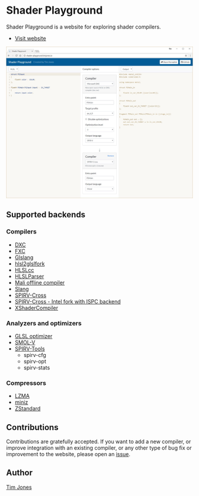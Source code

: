# Shader Playground

Shader Playground is a website for exploring shader compilers.

* [Visit website](http://shader-playground.timjones.io)

![](art/screenshot.jpg)

## Supported backends

### Compilers

* [DXC](https://github.com/Microsoft/DirectXShaderCompiler)
* [FXC](https://msdn.microsoft.com/en-us/library/windows/desktop/bb232919(v=vs.85).aspx)
* [Glslang](https://github.com/KhronosGroup/glslang)
* [hlsl2glslfork](https://github.com/aras-p/hlsl2glslfork)
* [HLSLcc](https://github.com/Unity-Technologies/HLSLcc)
* [HLSLParser](https://github.com/Thekla/hlslparser)
* [Mali offline compiler](https://developer.arm.com/products/software-development-tools/graphics-development-tools/mali-offline-compiler)
* [Slang](https://github.com/shader-slang/slang)
* [SPIRV-Cross](https://github.com/KhronosGroup/SPIRV-Cross)
* [SPIRV-Cross - Intel fork with ISPC backend](https://github.com/GameTechDev/SPIRV-Cross)
* [XShaderCompiler](https://github.com/LukasBanana/XShaderCompiler)

### Analyzers and optimizers

* [GLSL optimizer](https://github.com/aras-p/glsl-optimizer)
* [SMOL-V](https://github.com/aras-p/smol-v)
* [SPIRV-Tools](https://github.com/KhronosGroup/SPIRV-Tools)
  * spirv-cfg
  * spirv-opt
  * spirv-stats

### Compressors

* [LZMA](https://www.7-zip.org/sdk.html)
* [miniz](https://github.com/richgel999/miniz)
* [ZStandard](http://zstd.net)

## Contributions

Contributions are gratefully accepted. If you want to add a new compiler, or improve integration with an existing compiler, or any other type of bug fix or improvement to the website, please open an [issue](https://github.com/tgjones/shader-playground/issues).

## Author

[Tim Jones](http://timjones.io)